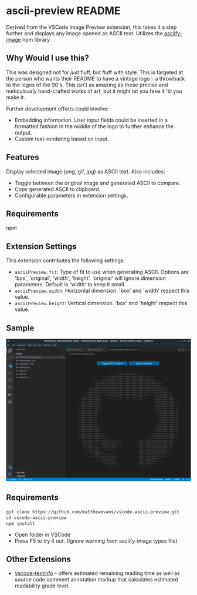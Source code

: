 # ascii-preview README

Derived from the VSCode Image Preview extension, this takes it a step further and displays any image opened as ASCII text. Utilizes the [asciify-image](https://github.com/ajay-gandhi/asciify-image) npm library.

## Why Would I use this?

This was designed not for _just_ fluff, but fluff with style. This is targeted at the person who wants their README to have a vintage logo - a throwback to the logos of the 90's. This isn't as amazing as those precise and meticulously hand-crafted works of art, but it might let you fake it 'til you make it.

Further development efforts could involve:

* Embedding information. User input fields could be inserted in a formatted fashion in the middle of the logo to further enhance the output.
* Custom text-rendering based on input.

## Features

Display selected image (png, gif, jpg) as ASCII text. Also includes:

* Toggle between the original image and generated ASCII to compare.
* Copy generated ASCII to clipboard.
* Configurable parameters in extension settings.

## Requirements

npm

## Extension Settings

This extension contributes the following settings:

* `asciiPreview.fit`: Type of fit to use when generating ASCII. Options are 'box', 'original', 'width', 'height'. 'original' will ignore dimension parameters. Default is 'width' to keep it small.
* `asciiPreview.width`: Horizontal dimension. 'box' and 'width' respect this value.
* `asciiPreview.height`: Vertical dimension. 'box' and 'height' respect this value.

## Sample

![Sample Screenshot](screencap.png?raw=true "Screenshot")

## Requirements

~~~
git clone https://github.com/matthewevans/vscode-ascii-preview.git
cd vscode-ascii-preview
npm install
~~~

* Open folder in VSCode
* Press F5 to try it out. (Ignore warning from asciify-image types file)

## Other Extensions

* [vscode-textinfo](https://github.com/matthewevans/vscode-textinfo) - offers estimated remaining reading time as well as source code comment annotation markup that calculates estimated readability grade level.


